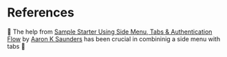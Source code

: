 # References

<!-- :small_blue_diamond: -->

:link: The help from [Sample Starter Using Side Menu, Tabs & Authentication Flow](https://github.com/aaronksaunders/ionic-sidemenu-tabs-auth-starter) by [Aaron K Saunders](https://github.com/aaronksaunders) has been crucial in combininig a side menu with tabs :pray:
